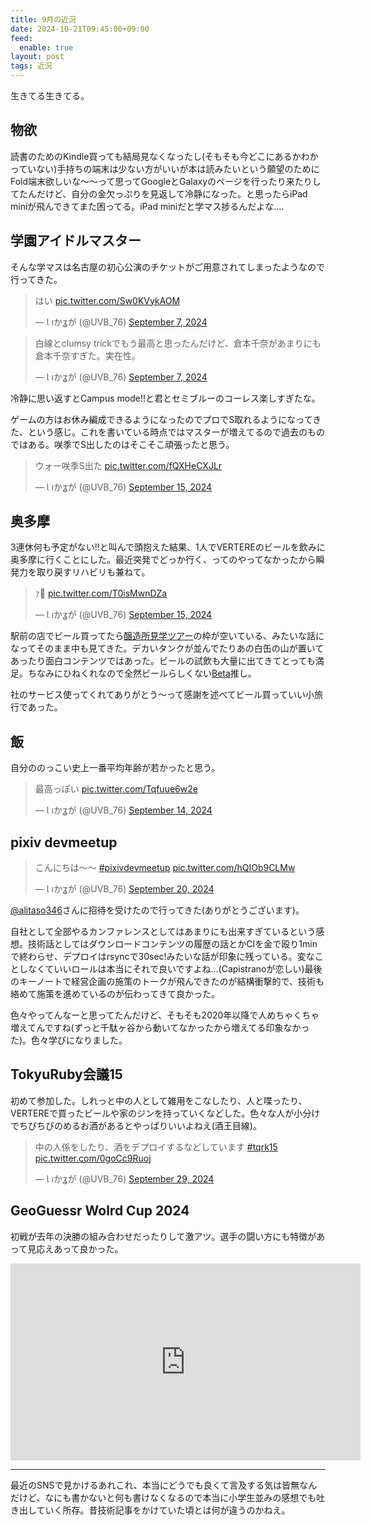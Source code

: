 ```yaml
---
title: 9月の近況
date: 2024-10-21T09:45:00+09:00
feed:
  enable: true
layout: post
tags: 近況
---
```


生きてる生きてる。

## 物欲

読書のためのKindle買っても結局見なくなったし(そもそも今どこにあるかわかっていない)手持ちの端末は少ない方がいいが本は読みたいという願望のためにFold端末欲しいな〜〜って思ってGoogleとGalaxyのページを行ったり来たりしてたんだけど、自分の金欠っぷりを見返して冷静になった。と思ったらiPad miniが飛んできてまた困ってる。iPad miniだと学マス捗るんだよな....

## 学園アイドルマスター

そんな学マスは名古屋の初心公演のチケットがご用意されてしまったようなので行ってきた。

<blockquote class="twitter-tweet"><p lang="ja" dir="ltr">はい <a href="https://t.co/Sw0KVykAOM">pic.twitter.com/Sw0KVykAOM</a></p>&mdash; Ɩ ıかʓが (@UVB_76) <a href="https://twitter.com/UVB_76/status/1832332299251413187?ref_src=twsrc%5Etfw">September 7, 2024</a></blockquote> <script async src="https://platform.twitter.com/widgets.js" charset="utf-8"></script>

<blockquote class="twitter-tweet"><p lang="ja" dir="ltr">白線とclumsy trickでもう最高と思ったんだけど、倉本千奈があまりにも倉本千奈すぎた。実在性。</p>&mdash; Ɩ ıかʓが (@UVB_76) <a href="https://twitter.com/UVB_76/status/1832418400095891794?ref_src=twsrc%5Etfw">September 7, 2024</a></blockquote> <script async src="https://platform.twitter.com/widgets.js" charset="utf-8"></script>

冷静に思い返すとCampus mode!!と君とセミブルーのコーレス楽しすぎたな。

ゲームの方はお休み編成できるようになったのでプロでS取れるようになってきた、という感じ。これを書いている時点ではマスターが増えてるので過去のものではある。咲季でS出したのはそこそこ頑張ったと思う。

<blockquote class="twitter-tweet"><p lang="ja" dir="ltr">ウォー咲季S出た <a href="https://t.co/fQXHeCXJLr">pic.twitter.com/fQXHeCXJLr</a></p>&mdash; Ɩ ıかʓが (@UVB_76) <a href="https://twitter.com/UVB_76/status/1835294105943035956?ref_src=twsrc%5Etfw">September 15, 2024</a></blockquote> <script async src="https://platform.twitter.com/widgets.js" charset="utf-8"></script>

## 奥多摩

3連休何も予定がない!!と叫んで頭抱えた結果、1人でVERTEREのビールを飲みに奥多摩に行くことにした。最近突発でどっか行く、ってのやってなかったから瞬発力を取り戻すリハビリも兼ねて。

<blockquote class="twitter-tweet"><p lang="ja" dir="ltr">ｧ🍺 <a href="https://t.co/T0isMwnDZa">pic.twitter.com/T0isMwnDZa</a></p>&mdash; Ɩ ıかʓが (@UVB_76) <a href="https://twitter.com/UVB_76/status/1835154984914371063?ref_src=twsrc%5Etfw">September 15, 2024</a></blockquote> <script async src="https://platform.twitter.com/widgets.js" charset="utf-8"></script>

駅前の店でビール買ってたら[醸造所見学ツアー](https://vertere.shop-pro.jp/?pid=180442038)の枠が空いている、みたいな話になってそのまま中も見てきた。デカいタンクが並んでたりあの白缶の山が置いてあったり面白コンテンツではあった。ビールの試飲も大量に出てきてとっても満足。ちなみにひねくれなので全然ビールらしくない[Beta](https://vertere.shop-pro.jp/?pid=182079536)推し。

社のサービス使ってくれてありがとう〜って感謝を述べてビール買っていい小旅行であった。

## 飯

自分ののっこい史上一番平均年齢が若かったと思う。

<blockquote class="twitter-tweet"><p lang="ja" dir="ltr">最高っぽい <a href="https://t.co/Tqfuue6w2e">pic.twitter.com/Tqfuue6w2e</a></p>&mdash; Ɩ ıかʓが (@UVB_76) <a href="https://twitter.com/UVB_76/status/1834917229873578124?ref_src=twsrc%5Etfw">September 14, 2024</a></blockquote> <script async src="https://platform.twitter.com/widgets.js" charset="utf-8"></script>

## pixiv devmeetup

<blockquote class="twitter-tweet"><p lang="ja" dir="ltr">こんにちは〜〜 <a href="https://twitter.com/hashtag/pixivdevmeetup?src=hash&amp;ref_src=twsrc%5Etfw">#pixivdevmeetup</a> <a href="https://t.co/hQIOb9CLMw">pic.twitter.com/hQIOb9CLMw</a></p>&mdash; Ɩ ıかʓが (@UVB_76) <a href="https://twitter.com/UVB_76/status/1837000902768742585?ref_src=twsrc%5Etfw">September 20, 2024</a></blockquote> <script async src="https://platform.twitter.com/widgets.js" charset="utf-8"></script>

[@alitaso346](https://x.com/alitaso346)さんに招待を受けたので行ってきた(ありがとうございます)。

自社として全部やるカンファレンスとしてはあまりにも出来すぎているという感想。技術話としてはダウンロードコンテンツの履歴の話とかCIを金で殴り1minで終わらせ、デプロイはrsyncで30sec!みたいな話が印象に残っている。変なことしなくていいロールは本当にそれで良いですよね...(Capistranoが恋しい)最後のキーノートで経営企画の施策のトークが飛んできたのが結構衝撃的で、技術も絡めて施策を進めているのが伝わってきて良かった。

色々やってんなーと思ってたんだけど、そもそも2020年以降で人めちゃくちゃ増えてんですね(ずっと千駄ヶ谷から動いてなかったから増えてる印象なかった)。色々学びになりました。

## TokyuRuby会議15

初めて参加した。しれっと中の人として雑用をこなしたり、人と喋ったり、VERTEREで買ったビールや家のジンを持っていくなどした。色々な人が小分けでちびちびのめるお酒があるとやっぱりいいよねえ(酒王目線)。

<blockquote class="twitter-tweet"><p lang="ja" dir="ltr">中の人係をしたり、酒をデプロイするなどしています <a href="https://twitter.com/hashtag/tqrk15?src=hash&amp;ref_src=twsrc%5Etfw">#tqrk15</a> <a href="https://t.co/0goCc9Ruoj">pic.twitter.com/0goCc9Ruoj</a></p>&mdash; Ɩ ıかʓが (@UVB_76) <a href="https://twitter.com/UVB_76/status/1840268167496773847?ref_src=twsrc%5Etfw">September 29, 2024</a></blockquote> <script async src="https://platform.twitter.com/widgets.js" charset="utf-8"></script>

## GeoGuessr Wolrd Cup 2024

初戦が去年の決勝の組み合わせだったりして激アツ。選手の闘い方にも特徴があって見応えあって良かった。

<iframe width="560" height="315" src="https://www.youtube.com/embed/BpgSxTaB--M?si=UUueSWOJFwSzZ3nF" title="YouTube video player" frameborder="0" allow="accelerometer; autoplay; clipboard-write; encrypted-media; gyroscope; picture-in-picture; web-share" referrerpolicy="strict-origin-when-cross-origin" allowfullscreen></iframe>

-------------

最近のSNSで見かけるあれこれ、本当にどうでも良くて言及する気は皆無なんだけど、なにも書かないと何も書けなくなるので本当に小学生並みの感想でも吐き出していく所存。昔技術記事をかけていた頃とは何が違うのかねえ。
